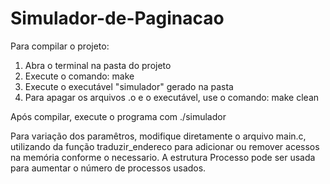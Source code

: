 # Simulador-de-Paginacao

Para compilar o projeto:

1. Abra o terminal na pasta do projeto
2. Execute o comando: make
3. Execute o executável "simulador" gerado na pasta
4. Para apagar os arquivos .o e o executável, use o comando: make clean

Após compilar, execute o programa com ./simulador

Para variação dos paramêtros, modifique diretamente o arquivo main.c, utilizando da função traduzir_endereco para adicionar ou remover acessos na memória conforme o necessario.
A estrutura Processo pode ser usada para aumentar o número de processos usados.
